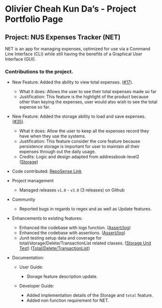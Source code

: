# Olivier Cheah Kun Da’s - Project Portfolio Page

## Project: NUS Expenses Tracker (NET)
NET is an app for managing expenses, optimized for use via a Command Line Interface (CLI) while still having the benefits of a Graphical User Interface (GUI).

### Contributions to the project.

* New Feature: Added the ability to view total expenses.
([#17](https://github.com/AY2021S1-TIC4001-4/tp/pull/17)).
  * What it does: Allows the user to see their total expenses made so far  
  * Justification: This feature is the highlight of the product because other than keying the expenses, user would also wish to see the total expense so far. 
  
* New Feature: Added the storage ability to load and save expenses.
([#35](https://github.com/AY2021S1-TIC4001-4/tp/pull/35)).
  * What it does: Allow the user to keep all the expenses record they have when they use the systems. 
  * Justification: This feature consider the core feature because persistence storage is important for user to maintain all their expenses through out the daily usage. 
  * Credits: Logic and design adapted from addressbook-level2 ([Storage](https://github.com/se-edu/addressbook-level2/tree/master/src/seedu/addressbook/storage))

* Code contributed: [RepoSense Link](https://nus-tic4001-ay2021s1.github.io/tp-dashboard/#breakdown=true&search=skyventus&sort=groupTitle&sortWithin=title&since=2020-08-14&timeframe=commit&mergegroup=&groupSelect=groupByRepos&checkedFileTypes=docs~functional-code~test-code~other)
 
* Project management
  * Managed releases ```v1.0``` - ```v3.0``` (3 releases) on Github

* Community
  * Reported bugs in regards to regex and as well as Update features. 
  
* Enhancements to existing features:
  
  * Enhanced the codebase with logs function. ([Assert/log](https://github.com/AY2021S1-TIC4001-4/tp/pull/42))
  * Enhanced the codebase with assertions. ([Assert/log](https://github.com/AY2021S1-TIC4001-4/tp/pull/42))
  * Junit testing setup data and coverage for total/storage/Delete/TransactionList related classes. 
    ([Storage Unit Test](https://github.com/AY2021S1-TIC4001-4/tp/pull/48))
    ([Total/Delete/TransactionList](https://github.com/AY2021S1-TIC4001-4/tp/pull/22))
  
* Documentation:
  * User Guide:
    * Storage feature description update. 
    
  * Developer Guide:
    * Added implementation details of the Storage and ```total``` feature.
    * Added non function requirement for NET.
	

